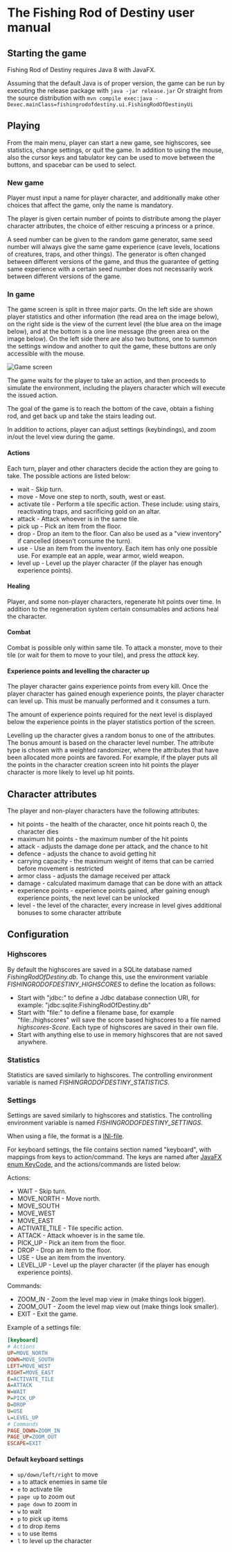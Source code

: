# The Fishing Rod of Destiny user manual

## Starting the game

Fishing Rod of Destiny requires Java 8 with JavaFX.

Assuming that the default Java is of proper version, the game can be run by executing the release package with
```java -jar release.jar```
Or straight from the source distribution with
```mvn compile exec:java -Dexec.mainClass=fishingrodofdestiny.ui.FishingRodOfDestinyUi```

## Playing

From the main menu, player can start a new game, see highscores, see statistics, change settings, or quit the game. In addition to using the mouse, also the cursor keys and tabulator key can be used to move between the buttons, and spacebar can be used to select.

### New game

Player must input a name for player character, and additionally make other choices that affect the game, only the name is mandatory.

The player is given certain number of points to distribute among the player character attributes, the choice of either rescuing a princess or a prince.

A seed number can be given to the random game generator, same seed number will always give the same game experience (cave levels, locations of creatures, traps, and other things). The generator is often changed between different versions of the game, and thus the guarantee of getting same experience with a certain seed number does not necessarily work between different versions of the game.

### In game

The game screen is split in three major parts. On the left side are shown player statistics and other information (the read area on the image below), on the right side is the view of the current level (the blue area on the image below), and at the bottom is a one line message (the green area on the image below). On the left side there are also two buttons, one to summon the settings window and another to quit the game, these buttons are only accessible with the mouse.

<img src="game-screen.png" alt="Game screen" />

The game waits for the player to take an action, and then proceeds to simulate the environment, including the players character which will execute the issued action.

The goal of the game is to reach the bottom of the cave, obtain a fishing rod, and get back up and take the stairs leading out.

In addition to actions, player can adjust settings (keybindings), and zoom in/out the level view during the game.


#### Actions

Each turn, player and other characters decide the action they are going to take. The possible actions are listed below:
* wait          - Skip turn.
* move          - Move one step to north, south, west or east.
* activate tile - Perform a tile specific action. These include: using stairs, reactivating traps, and sacrificing gold on an altar.
* attack        - Attack whoever is in the same tile.
* pick up       - Pick an item from the floor.
* drop          - Drop an item to the floor. Can also be used as a "view inventory" if cancelled (doesn't consume the turn).
* use           - Use an item from the inventory. Each item has only one possible use. For example eat an apple, wear armor, wield weapon.
* level up      - Level up the player character (if the player has enough experience points).


#### Healing

Player, and some non-player characters, regenerate hit points over time. In addition to the regeneration system certain consumables and actions heal the character.


#### Combat

Combat is possible only within same tile. To attack a monster, move to their tile (or wait for them to move to your tile), and press the *attack* key.


#### Experience points and levelling the character up

The player character gains experience points from every kill. Once the player character has gained enough experience points, the player character can level up. This must be manually performed and it consumes a turn.

The amount of experience points required for the next level is displayed below the experience points in the player statistics portion of the screen.

Levelling up the character gives a random bonus to one of the attributes. The bonus amount is based on the character level number. The attribute type is chosen with a weighted randomizer, where the attributes that have been allocated more points are favored. For example, if the player puts all the points in the character creation screen into hit points the player character is more likely to level up hit points.



## Character attributes

The player and non-player characters have the following attributes:

* hit points - the health of the character, once hit points reach 0, the character dies
* maximum hit points - the maximum number of the hit points
* attack - adjusts the damage done per attack, and the chance to hit
* defence - adjusts the chance to avoid getting hit
* carrying capacity - the maximum weight of items that can be carried before movement is restricted
* armor class - adjusts the damage received per attack
* damage - calculated maximum damage that can be done with an attack
* experience points - experience points gained, after gaining enough experience points, the next level can be unlocked
* level - the level of the character, every increase in level gives additional bonuses to some character attribute


## Configuration

### Highscores

By default the highscores are saved in a SQLite database named *FishingRodOfDestiny.db*. To change this, use the environment variable *FISHINGRODOFDESTINY_HIGHSCORES* to define the location as follows:

* Start with "jdbc:" to define a Jdbc database connection URI, for example: "jdbc:sqlite:FishingRodOfDestiny.db"
* Start with "file:" to define a filename base, for example "file:./highscores" will save the score based highscores to a file named *highscores-Score*. Each type of highscores are saved in their own file.
* Start with anything else to use in memory highscores that are not saved anywhere.

### Statistics

Statistics are saved similarly to highscores. The controlling environment variable is named *FISHINGRODOFDESTINY_STATISTICS*.


### Settings

Settings are saved similarly to highscores and statistics. The controlling environment variable is named *FISHINGRODOFDESTINY_SETTINGS*.

When using a file, the format is a [INI-file](https://en.wikipedia.org/wiki/INI_file).

For keyboard settings, the file contains section named "keyboard", with mappings from keys to action/command.
The keys are named after [JavaFX enum KeyCode](https://docs.oracle.com/javase/8/javafx/api/javafx/scene/input/KeyCode.html), and the actions/commands are listed below:

Actions:
* WAIT          - Skip turn.
* MOVE_NORTH    - Move north.
* MOVE_SOUTH
* MOVE_WEST
* MOVE_EAST
* ACTIVATE_TILE - Tile specific action.
* ATTACK        - Attack whoever is in the same tile.
* PICK_UP       - Pick an item from the floor.
* DROP          - Drop an item to the floor.
* USE           - Use an item from the inventory.
* LEVEL_UP      - Level up the player character (if the player has enough experience points).

Commands:
* ZOOM_IN       - Zoom the level map view in (make things look bigger).
* ZOOM_OUT      - Zoom the level map view out (make things look smaller).
* EXIT          - Exit the game.

Example of a settings file:
```INI
[keyboard]
# Actions
UP=MOVE_NORTH
DOWN=MOVE_SOUTH
LEFT=MOVE_WEST
RIGHT=MOVE_EAST
E=ACTIVATE_TILE
A=ATTACK
W=WAIT
P=PICK_UP
D=DROP
U=USE
L=LEVEL_UP
# Commands
PAGE_DOWN=ZOOM_IN
PAGE_UP=ZOOM_OUT
ESCAPE=EXIT
```


#### Default keyboard settings

* `up/down/left/right` to move
* `a` to attack enemies in same tile
* `e` to activate tile
* `page up` to zoom out
* `page down` to zoom in
* `w` to wait
* `p` to pick up items
* `d` to drop items
* `u` to use items
* `l` to level up the character
